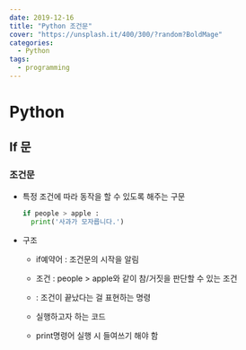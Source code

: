 ```yaml
---
date: 2019-12-16
title: "Python 조건문"
cover: "https://unsplash.it/400/300/?random?BoldMage"
categories:
  - Python
tags:
  - programming
---
```


# Python

## If 문

### 조건문

- 특정 조건에 따라 동작을 할 수 있도록 해주는 구문

  ```python
  if people > apple :
  	print('사과가 모자릅니다.')
  ```

- 구조

  - if예약어 : 조건문의 시작을 알림

  - 조건 : people > apple와 같이 참/거짓을 판단할 수 있는 조건

  - : 조건이 끝났다는 걸 표현하는 명령

  - 실행하고자 하는 코드

  - print명령어 실행 시 들여쓰기 해야 함
